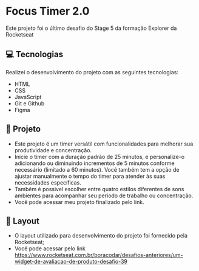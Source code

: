 <h1>Focus Timer 2.0</h1>

<p>Este projeto foi o último desafio do Stage 5 da formação Explorer da Rocketseat</p>

## 💻 Tecnologias

Realizei o desenvolvimento do projeto com as seguintes tecnologias:

- HTML
- CSS
- JavaScript
- Git e Github
- Figma

## 📝 Projeto

- Este projeto é um timer versátil com funcionalidades para melhorar sua produtividade e concentração.
- Inicie o timer com a duração padrão de 25 minutos, e personalize-o adicionando ou diminuindo incrementos de 5 minutos conforme necessário (limitado a 60 minutos). Você também tem a opção de ajustar manualmente o tempo do timer para atender às suas necessidades      específicas.
- Também é possivel escolher entre quatro estilos diferentes de sons ambientes para acompanhar seu período de trabalho ou concentração.
- Você pode acessar meu projeto finalizado pelo link.

## 🎨 Layout 

- O layout utilizado para desenvolvimento do projeto foi fornecido pela Rocketseat; 
- Você pode acessar pelo link https://www.rocketseat.com.br/boracodar/desafios-anteriores/um-widget-de-avaliacao-de-produto-desafio-39
